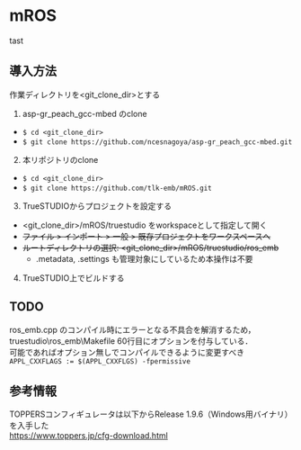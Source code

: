 # mROS
tast
## 導入方法

作業ディレクトリを<git_clone_dir>とする

1. asp-gr_peach_gcc-mbed のclone
  * `$ cd <git_clone_dir>`
  * `$ git clone https://github.com/ncesnagoya/asp-gr_peach_gcc-mbed.git`
2. 本リポジトリのclone
  * `$ cd <git_clone_dir>`
  * `$ git clone https://github.com/tlk-emb/mROS.git`
3. TrueSTUDIOからプロジェクトを設定する
  * <git_clone_dir>/mROS/truestudio をworkspaceとして指定して開く
  * ~~ファイル > インポート > 一般 > 既存プロジェクトをワークスペースへ~~
  * ~~ルートディレクトリの選択: <git_clone_dir>/mROS/truestudio/ros_emb~~
    * .metadata, .settings も管理対象にしているため本操作は不要
4. TrueSTUDIO上でビルドする


## TODO

ros_emb.cpp のコンパイル時にエラーとなる不具合を解消するため，  
truestudio\ros_emb\Makefile 60行目にオプションを付与している．  
可能であればオプション無しでコンパイルできるように変更すべき  
 `APPL_CXXFLAGS := $(APPL_CXXFLGS) -fpermissive`


## 参考情報

TOPPERSコンフィギュレータは以下からRelease 1.9.6（Windows用バイナリ）を入手した  
https://www.toppers.jp/cfg-download.html

